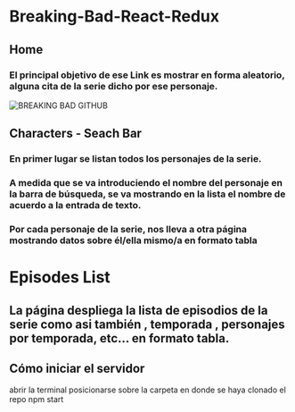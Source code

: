 # Breaking-Bad-React-Redux

## Home 

### El principal objetivo de ese Link es mostrar en forma aleatorio, alguna cita de la serie dicho por ese personaje.

![BREAKING BAD GITHUB](https://user-images.githubusercontent.com/39442992/177017743-a9917fe3-93b5-4622-b463-f893ad2c66ad.png)


## Characters - Seach Bar

###  En primer lugar se listan todos los personajes de la serie.
###  A medida que se va introduciendo el nombre del personaje en la barra de búsqueda, se va mostrando en la lista el nombre de acuerdo a la entrada de texto.
###  Por cada personaje de la serie, nos lleva a otra página mostrando datos sobre él/ella mismo/a en formato tabla

# Episodes List

##  La página despliega  la lista de episodios de la serie como asi también , temporada , personajes por temporada, etc... en formato tabla.


## Cómo iniciar el servidor 

 abrir la terminal
 posicionarse sobre la carpeta en donde se haya clonado el repo
 npm start

